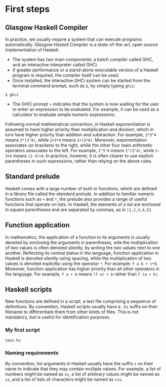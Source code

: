# First steps

## Glasgow Haskell Compiler
In practice, we usually require a system that can execute programs automatically. *Glasgow Haskell Compiler* is a state-of-the-art, open source implementation of Haskell. 
* The system has two main components: a batch compiler called GHC, and an interactive interpreter called GHCi. 
* If greater performance or a stand-alone executable version of a Haskell program is required, the compiler itself can be used.
* Once installed, the interactive GHCi system can be started from the terminal command prompt, such as `$`, by simply typing `ghci`: 
```Shell
$ ghci
```
* The GHCi prompt `>` indicates that the system is now waiting for the user to enter an expression to be evaluated. For example, it can be used as a calculator to evaluate simple numeric expressions.

Following normal mathematical convention, in Haskell exponentiation is assumed to have higher priority than multiplication and division, which in turn have higher priority than addition and subtraction. For example, `2*3^4` means `2*(3^4)`, while `2+3*4` means `2+(3*4)`. Moreover, exponentiation associates (or brackets) to the right, while the other four main arithmetic operators associates to the left. For example, `2^3^4` means `2^(3^4)`, while `2-3+4` means `(2-3)+4`. In practice, however, it is often clearer to use explicit parentheses in such expressions, rather than relying on the above rules. 

## Standard prelude
Haskell comes with a large number of built-in functions, which are defined in a library file called the *standard prelude*. In addition to familiar numeric functions such as `+` and `*`, the prelude also provides a range of useful functions that operate on lists. In Haskell, the elements of a list are enclosed in square parentheses and are separated by commas, as in `[1,2,3,4,5]`. 

## Function application
In mathematics, the application of a function to its arguments is usually denoted by enclosing the arguments in parentheses, wile the multiplication of two values is often denoted silently, by writing the two values next to one another.
Reflecting its central status in the language, function application in Haskell is denoted silently using spacing, while the multiplication of two values is denoted explicitly using the operator `*`. For example: `f a b + c*d`.
Moreover, function application has higher priority than all other operators in the language. For example, `f a + b` means `(f a) + b` rather than `f (a + b)`.

## Haskell scripts
New functions are defined in a *script*, a text file comprising a sequence of definitions. By convention, Haskell scripts usually have a `.hs` suffix on their filename to differentiate them from other kinds of files. This is not mandatory, but is useful for identification purposes.

### My first script
`test.hs`

### Naming requirements
By convention, list arguments in Haskell usually have the suffix `s` on their name to indicate that they may contain multiple values. For example, a list of numbers might be named as `ns`, a list of arbitrary values might be named as `xs`, and a list of lists of characters might be named as `css`.
